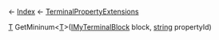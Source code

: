 ← [Index](Api-Index) ← [TerminalPropertyExtensions](Sandbox.ModAPI.Interfaces.TerminalPropertyExtensions)

[T]() GetMininum<T><[T]()>([IMyTerminalBlock](Sandbox.ModAPI.Ingame.IMyTerminalBlock) block, [string](System.String) propertyId)

